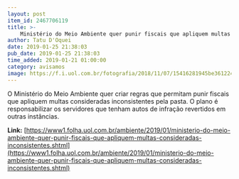 ```yaml
---
layout: post
item_id: 2467706119
title: >-
    Ministério do Meio Ambiente quer punir fiscais que apliquem multas consideradas inconsistentes
author: Tatu D'Oquei
date: 2019-01-25 21:38:03
pub_date: 2019-01-25 21:38:03
time_added: 2019-01-21 01:00:00
category: avisamos
image: https://f.i.uol.com.br/fotografia/2018/11/07/15416281945be36122444a2_1541628194_3x2_rt.jpg
---
```


O Ministério do Meio Ambiente quer criar regras que permitam punir fiscais que apliquem multas consideradas inconsistentes pela pasta. O plano é responsabilizar os servidores que tenham autos de infração revertidos em outras instâncias.

**Link:** [https://www1.folha.uol.com.br/ambiente/2019/01/ministerio-do-meio-ambiente-quer-punir-fiscais-que-apliquem-multas-consideradas-inconsistentes.shtml](https://www1.folha.uol.com.br/ambiente/2019/01/ministerio-do-meio-ambiente-quer-punir-fiscais-que-apliquem-multas-consideradas-inconsistentes.shtml)


